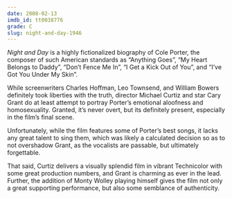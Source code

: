 ```yaml
---
date: 2008-02-13
imdb_id: tt0038776
grade: C
slug: night-and-day-1946
---
```


_Night and Day_ is a highly fictionalized biography of Cole Porter, the composer of such American standards as “Anything Goes”, “My Heart Belongs to Daddy”, “Don’t Fence Me In”, “I Get a Kick Out of You”, and “I’ve Got You Under My Skin”.

While screenwriters Charles Hoffman, Leo Townsend, and William Bowers definitely took liberties with the truth, director Michael Curtiz and star Cary Grant do at least attempt to portray Porter’s emotional aloofness and homosexuality. Granted, it’s never overt, but its definitely present, especially in the film’s final scene.

Unfortunately, while the film features some of Porter’s best songs, it lacks any great talent to sing them, which was likely a calculated decision so as to not overshadow Grant, as the vocalists are passable, but ultimately forgettable.

That said, Curtiz delivers a visually splendid film in vibrant Technicolor with some great production numbers, and Grant is charming as ever in the lead. Further, the addition of Monty Wolley playing himself gives the film not only a great supporting performance, but also some semblance of authenticity.
